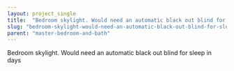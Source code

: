 ```yaml
---
layout: project_single
title:  "Bedroom skylight. Would need an automatic black out blind for sleep in days"
slug: "bedroom-skylight-would-need-an-automatic-black-out-blind-for-sleep-in-days"
parent: "master-bedroom-and-bath"
---
```

Bedroom skylight. Would need an automatic black out blind for sleep in days